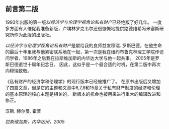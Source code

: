 ## 前言第二版

1993年出版的第一版*以经济学与伦理学视角论私有财产*已经绝版了好几年。 一度多方面有人催促我准备新版，卢埃林罗克韦尔还很慷慨地提供路德维希冯米塞斯研究所作为此版的出版社。

*以经济学与伦理学视角论私有财产*是献给我的良师益友穆瑞. 罗斯巴德，在他生命的最后十年里我与他紧密联系地在一起，第一次是我在纽约布鲁克林理工学院作访问学者，1986年之后我在拉斯维加斯的内华达大学与他一起共事。 2005年是罗斯巴德逝世十周年纪念日。 因此，这似乎是一个最合适的时机，在第二版中再次向穆瑞致敬。

《私有财产的经济学和伦理学》的现行版本已经被推广了。 在原书出版后又增加了四篇文章，但是它的主题和文章中6,7,8和15章关于私有财产制度的经济和伦理的基本原理的核心主题是相关的。 新版本的机会也被用来进行重大的编辑改进和修正。

汉斯. 赫尔曼. 霍普

*拉斯维加斯，内华达州，2005*